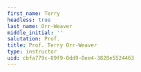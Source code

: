 ```yaml
---
first_name: Terry
headless: true
last_name: Orr-Weaver
middle_initial: ''
salutation: Prof.
title: Prof. Terry Orr-Weaver
type: instructor
uid: cbfa779c-89f9-0dd9-0ee4-3828e5524463
---
```

